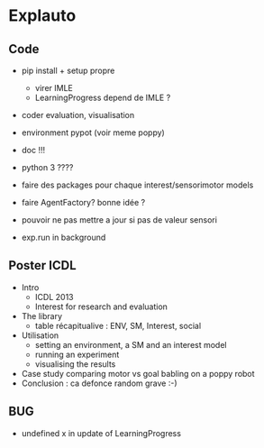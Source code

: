# Explauto

## Code
* pip install + setup propre
    * virer IMLE
    * LearningProgress depend de IMLE ?

* coder evaluation, visualisation
* environment pypot (voir meme poppy)
* doc !!!
* python 3 ????
* faire des packages pour chaque interest/sensorimotor models
* faire AgentFactory? bonne idée ?
* pouvoir ne pas mettre a jour si pas de valeur sensori
* exp.run in background



## Poster ICDL
* Intro
    * ICDL 2013
    * Interest for research and evaluation
* The library
    * table récapitualive : ENV, SM, Interest, social
* Utilisation
    * setting an environment, a SM and an interest model
    * running an experiment
    * visualising the results
* Case study comparing motor vs goal babling on a poppy robot
* Conclusion : ca defonce random grave :-)

## BUG
* undefined x in update of LearningProgress
